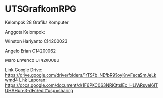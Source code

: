 # UTSGrafkomRPG
Kelompok 28 Grafika Komputer

Anggota Kelompok:

Winston Hariyanto C14200023

Angelo Brian C14200062

Maro Enverico C14200080

Link Google Drive:
https://drive.google.com/drive/folders/1rTS7b_NEfbR95oyKnvFecaSmJeLkwmd4
Link Laporan: 
https://docs.google.com/document/d/1F6PKC063NRiOttslEc_HLiWRsveI6lTUHAHun-3-dFc/edit?usp=sharing
